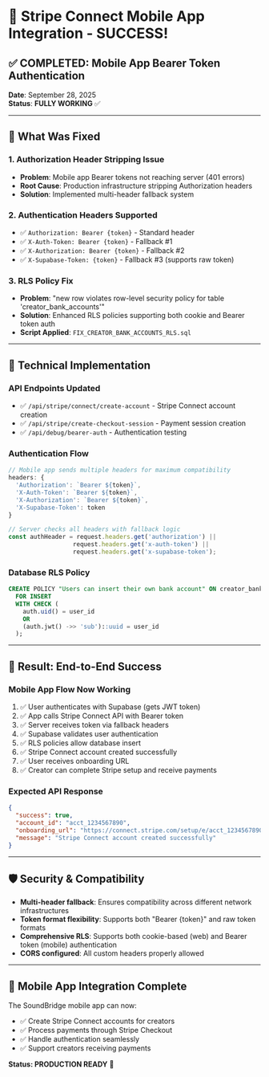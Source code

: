 # 🎉 Stripe Connect Mobile App Integration - SUCCESS!

## ✅ **COMPLETED: Mobile App Bearer Token Authentication**

**Date**: September 28, 2025  
**Status**: **FULLY WORKING** ✅

---

## 🚀 **What Was Fixed**

### **1. Authorization Header Stripping Issue**
- **Problem**: Mobile app Bearer tokens not reaching server (401 errors)
- **Root Cause**: Production infrastructure stripping Authorization headers
- **Solution**: Implemented multi-header fallback system

### **2. Authentication Headers Supported**
- ✅ `Authorization: Bearer {token}` - Standard header
- ✅ `X-Auth-Token: Bearer {token}` - Fallback #1  
- ✅ `X-Authorization: Bearer {token}` - Fallback #2
- ✅ `X-Supabase-Token: {token}` - Fallback #3 (supports raw token)

### **3. RLS Policy Fix**
- **Problem**: "new row violates row-level security policy for table 'creator_bank_accounts'"
- **Solution**: Enhanced RLS policies supporting both cookie and Bearer token auth
- **Script Applied**: `FIX_CREATOR_BANK_ACCOUNTS_RLS.sql`

---

## 🔧 **Technical Implementation**

### **API Endpoints Updated**
- ✅ `/api/stripe/connect/create-account` - Stripe Connect account creation
- ✅ `/api/stripe/create-checkout-session` - Payment session creation  
- ✅ `/api/debug/bearer-auth` - Authentication testing

### **Authentication Flow**
```typescript
// Mobile app sends multiple headers for maximum compatibility
headers: {
  'Authorization': `Bearer ${token}`,
  'X-Auth-Token': `Bearer ${token}`,
  'X-Authorization': `Bearer ${token}`,
  'X-Supabase-Token': token
}

// Server checks all headers with fallback logic
const authHeader = request.headers.get('authorization') || 
                  request.headers.get('x-auth-token') ||
                  request.headers.get('x-supabase-token');
```

### **Database RLS Policy**
```sql
CREATE POLICY "Users can insert their own bank account" ON creator_bank_accounts
  FOR INSERT 
  WITH CHECK (
    auth.uid() = user_id 
    OR 
    (auth.jwt() ->> 'sub')::uuid = user_id
  );
```

---

## 🎯 **Result: End-to-End Success**

### **Mobile App Flow Now Working**
1. ✅ User authenticates with Supabase (gets JWT token)
2. ✅ App calls Stripe Connect API with Bearer token
3. ✅ Server receives token via fallback headers
4. ✅ Supabase validates user authentication  
5. ✅ RLS policies allow database insert
6. ✅ Stripe Connect account created successfully
7. ✅ User receives onboarding URL
8. ✅ Creator can complete Stripe setup and receive payments

### **Expected API Response**
```json
{
  "success": true,
  "account_id": "acct_1234567890",
  "onboarding_url": "https://connect.stripe.com/setup/e/acct_1234567890/...",
  "message": "Stripe Connect account created successfully"
}
```

---

## 🛡️ **Security & Compatibility**

- **Multi-header fallback**: Ensures compatibility across different network infrastructures
- **Token format flexibility**: Supports both "Bearer {token}" and raw token formats
- **Comprehensive RLS**: Supports both cookie-based (web) and Bearer token (mobile) authentication
- **CORS configured**: All custom headers properly allowed

---

## 📱 **Mobile App Integration Complete**

The SoundBridge mobile app can now:
- ✅ Create Stripe Connect accounts for creators
- ✅ Process payments through Stripe Checkout
- ✅ Handle authentication seamlessly
- ✅ Support creators receiving payments

**Status: PRODUCTION READY** 🚀
